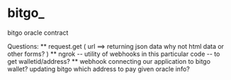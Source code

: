 # bitgo_
bitgo oracle contract 


Questions: 
** request.get (  url ==> returning json data why not html data or other forms? )
** ngrok -- utility of webhooks in this particular code -- to get walletid/address? 
**  webhook connecting our application to bitgo wallet? updating bitgo which address to pay given oracle info?


<!-- //////////////////////////////////////////////////////////////////////////// -->

<!-- youtube resources for multisig-->

<!-- https://www.youtube.com/watch?v=xJmAIOdJJTg -->
<!-- https://www.youtube.com/watch?v=Fvmctsl1SgE -->


<!-- API //////////////////////////////////////////////////////////////////////////// -->


<!-- difference between webhook and api: https://sendgrid.com/blog/webhook-vs-api-whats-difference/ -->
<!-- APIs can share data or functionality. -->


<!-- WEBHOOKS: ////////////////////////////////////////////////////////////////////////

	A webhook lets a developer provide a URL to which an API will send data.  -->

<!-- webhooks reverse APIs, but perhaps more accurately a webhook lets you skip a step -->
<!-- you register a URL with the company providing the service. That URL is a place within your application that will accept the data and do something with it. In some cases, you can tell the provider the situations when you’d like to receive data. Whenever there’s something new, the webhook will send it to your URL. -->

<!-- providing data as-needed/ -->

<!-- your application has to register a callback URI. When the event is triggered, Metwit does a POST request on the callback URI. The POST payload is the Monitor monitor object which triggered the event in JSON format. -->



<!-- tutorial to set up ngrok with webhook: https://sendgrid.com/blog/test-webhooks-ngrok/ -->
<!-- // ngrok exposes local networked services behinds NATs and firewalls to the
//     public internet over a secure tunnel. Share local websites, build/test
//     webhook consumers and self-host personal services.
//     Detailed help for each command is available with 'ngrok help <command>'.
//     Open http://localhost:4040 for ngrok's web interface to inspect traffic. -->





